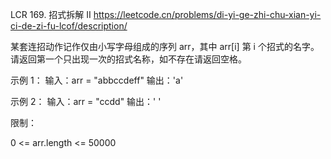 LCR 169. 招式拆解 II
https://leetcode.cn/problems/di-yi-ge-zhi-chu-xian-yi-ci-de-zi-fu-lcof/description/

某套连招动作记作仅由小写字母组成的序列 arr，其中 arr[i] 第 i 个招式的名字。请返回第一个只出现一次的招式名称，如不存在请返回空格。

 

示例 1：
输入：arr = "abbccdeff"
输出：'a'

示例 2：
输入：arr = "ccdd"
输出：' '
 

限制：

0 <= arr.length <= 50000
